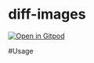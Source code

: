 # diff-images

[![Open in Gitpod](https://gitpod.io/button/open-in-gitpod.svg)](https://gitpod.io/#https://github.com/cbeloni/diff-images)

#Usage
